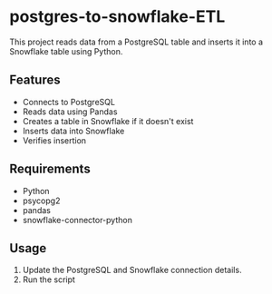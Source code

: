 # postgres-to-snowflake-ETL
This project reads data from a PostgreSQL table and inserts it into a Snowflake table using Python.

## Features
- Connects to PostgreSQL
- Reads data using Pandas
- Creates a table in Snowflake if it doesn't exist
- Inserts data into Snowflake
- Verifies insertion
 
## Requirements
- Python 
- psycopg2
- pandas
- snowflake-connector-python

## Usage
1. Update the PostgreSQL and Snowflake connection details.
2. Run the script
